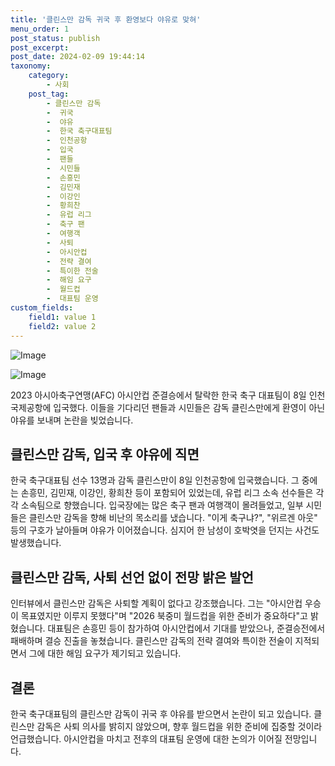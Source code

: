 ```yaml
---
title: '클린스만 감독 귀국 후 환영보다 야유로 맞혀'
menu_order: 1
post_status: publish
post_excerpt: 
post_date: 2024-02-09 19:44:14
taxonomy:
    category:
        - 사회
    post_tag:
        - 클린스만 감독
        -  귀국
        -  야유
        -  한국 축구대표팀
        -  인천공항
        -  입국
        -  팬들
        -  시민들
        -  손흥민
        -  김민재
        -  이강인
        -  황희찬
        -  유럽 리그
        -  축구 팬
        -  여행객
        -  사퇴
        -  아시안컵
        -  전략 결여
        -  특이한 전술
        -  해임 요구
        -  월드컵
        -  대표팀 운영
custom_fields:
    field1: value 1
    field2: value 2
---
```


![Image](https://imgnews.pstatic.net/image/018/2024/02/09/0005671022_001_20240209094601069.jpg?type=w647)

![Image](https://imgnews.pstatic.net/image/018/2024/02/09/0005671022_002_20240209094601090.jpg?type=w647)

2023 아시아축구연맹(AFC) 아시안컵 준결승에서 탈락한 한국 축구 대표팀이 8일 인천국제공항에 입국했다. 이들을 기다리던 팬들과 시민들은 감독 클린스만에게 환영이 아닌 야유를 보내며 논란을 빚었습니다.
## 클린스만 감독, 입국 후 야유에 직면
한국 축구대표팀 선수 13명과 감독 클린스만이 8일 인천공항에 입국했습니다. 그 중에는 손흥민, 김민재, 이강인, 황희찬 등이 포함되어 있었는데, 유럽 리그 소속 선수들은 각각 소속팀으로 향했습니다. 
입국장에는 많은 축구 팬과 여행객이 몰려들었고, 일부 시민들은 클린스만 감독을 향해 비난의 목소리를 냈습니다. "이게 축구냐?", "위르겐 아웃" 등의 구호가 날아들며 야유가 이어졌습니다. 심지어 한 남성이 호박엿을 던지는 사건도 발생했습니다.
## 클린스만 감독, 사퇴 선언 없이 전망 밝은 발언
인터뷰에서 클린스만 감독은 사퇴할 계획이 없다고 강조했습니다. 그는 "아시안컵 우승이 목표였지만 이루지 못했다"며 "2026 북중미 월드컵을 위한 준비가 중요하다"고 밝혔습니다. 
대표팀은 손흥민 등이 참가하여 아시안컵에서 기대를 받았으나, 준결승전에서 패배하며 결승 진출을 놓쳤습니다. 클린스만 감독의 전략 결여와 특이한 전술이 지적되면서 그에 대한 해임 요구가 제기되고 있습니다.
## 결론
한국 축구대표팀의 클린스만 감독이 귀국 후 야유를 받으면서 논란이 되고 있습니다. 클린스만 감독은 사퇴 의사를 밝히지 않았으며, 향후 월드컵을 위한 준비에 집중할 것이라 언급했습니다. 아시안컵을 마치고 전후의 대표팀 운영에 대한 논의가 이어질 전망입니다.
